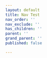 ```yaml
---
layout: default
title: Nav Test
nav_order: ''
nav_exclude: ''
has_children: ''
parent: ''
grand_parent: ''
published: false

---
```

